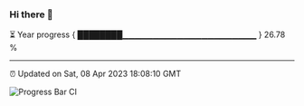 ### Hi there 👋

⏳ Year progress { ████████▁▁▁▁▁▁▁▁▁▁▁▁▁▁▁▁▁▁▁▁▁▁ } 26.78 %

---

⏰ Updated on Sat, 08 Apr 2023 18:08:10 GMT

![Progress Bar CI](https://github.com/Shyam-Makwana/GitHub-Actions-Demo/workflows/Progress%20Bar%20CI/badge.svg)
